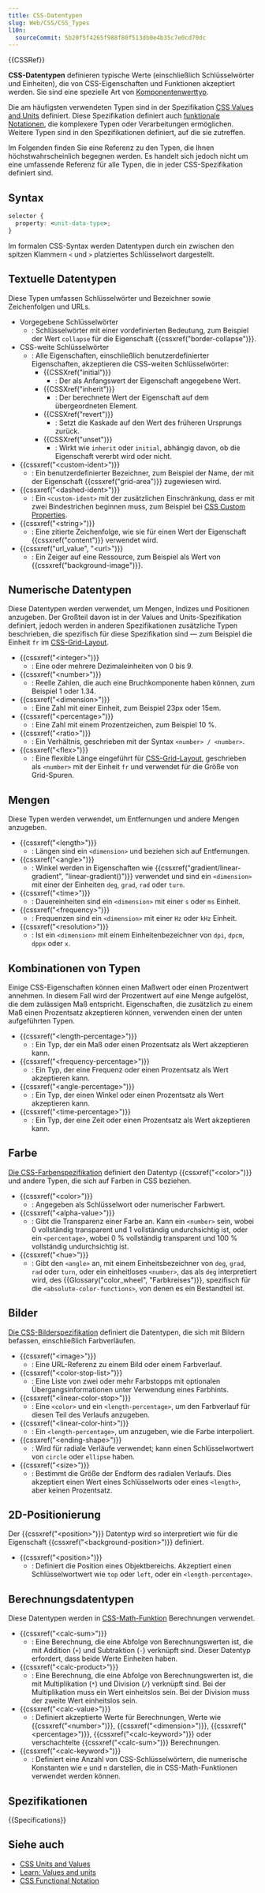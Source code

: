 ```yaml
---
title: CSS-Datentypen
slug: Web/CSS/CSS_Types
l10n:
  sourceCommit: 5b20f5f4265f988f80f513db0e4b35c7e0cd70dc
---
```


{{CSSRef}}

**CSS-Datentypen** definieren typische Werte (einschließlich Schlüsselwörter und Einheiten), die von CSS-Eigenschaften und Funktionen akzeptiert werden. Sie sind eine spezielle Art von [Komponentenwerttyp](https://www.w3.org/TR/css3-values/#component-types).

Die am häufigsten verwendeten Typen sind in der Spezifikation [CSS Values and Units](/de/docs/Web/CSS/CSS_Values_and_Units) definiert. Diese Spezifikation definiert auch [funktionale Notationen](/de/docs/Web/CSS/CSS_Functions), die komplexere Typen oder Verarbeitungen ermöglichen. Weitere Typen sind in den Spezifikationen definiert, auf die sie zutreffen.

Im Folgenden finden Sie eine Referenz zu den Typen, die Ihnen höchstwahrscheinlich begegnen werden. Es handelt sich jedoch nicht um eine umfassende Referenz für alle Typen, die in jeder CSS-Spezifikation definiert sind.

## Syntax

```css
selector {
  property: <unit-data-type>;
}
```

Im formalen CSS-Syntax werden Datentypen durch ein zwischen den spitzen Klammern `<` und `>` platziertes Schlüsselwort dargestellt.

## Textuelle Datentypen

Diese Typen umfassen Schlüsselwörter und Bezeichner sowie Zeichenfolgen und URLs.

- Vorgegebene Schlüsselwörter
  - : Schlüsselwörter mit einer vordefinierten Bedeutung, zum Beispiel der Wert `collapse` für die Eigenschaft {{cssxref("border-collapse")}}.
- CSS-weite Schlüsselwörter
  - : Alle Eigenschaften, einschließlich benutzerdefinierter Eigenschaften, akzeptieren die CSS-weiten Schlüsselwörter:
    - {{CSSXref("initial")}}
      - : Der als Anfangswert der Eigenschaft angegebene Wert.
    - {{CSSXref("inherit")}}
      - : Der berechnete Wert der Eigenschaft auf dem übergeordneten Element.
    - {{CSSXref("revert")}}
      - : Setzt die Kaskade auf den Wert des früheren Ursprungs zurück.
    - {{CSSXref("unset")}}
      - : Wirkt wie `inherit` oder `initial`, abhängig davon, ob die Eigenschaft vererbt wird oder nicht.
- {{cssxref("&lt;custom-ident&gt;")}}
  - : Ein benutzerdefinierter Bezeichner, zum Beispiel der Name, der mit der Eigenschaft {{cssxref("grid-area")}} zugewiesen wird.
- {{cssxref("&lt;dashed-ident&gt;")}}
  - : Ein `<custom-ident>` mit der zusätzlichen Einschränkung, dass er mit zwei Bindestrichen beginnen muss, zum Beispiel bei [CSS Custom Properties](/de/docs/Web/CSS/Using_CSS_custom_properties).
- {{cssxref("&lt;string&gt;")}}
  - : Eine zitierte Zeichenfolge, wie sie für einen Wert der Eigenschaft {{cssxref("content")}} verwendet wird.
- {{cssxref("url_value", "&lt;url&gt;")}}
  - : Ein Zeiger auf eine Ressource, zum Beispiel als Wert von {{cssxref("background-image")}}.

## Numerische Datentypen

Diese Datentypen werden verwendet, um Mengen, Indizes und Positionen anzugeben. Der Großteil davon ist in der Values and Units-Spezifikation definiert, jedoch werden in anderen Spezifikationen zusätzliche Typen beschrieben, die spezifisch für diese Spezifikation sind — zum Beispiel die Einheit `fr` im [CSS-Grid-Layout](https://www.w3.org/TR/css-grid-1/#fr-unit).

- {{cssxref("&lt;integer&gt;")}}
  - : Eine oder mehrere Dezimaleinheiten von 0 bis 9.
- {{cssxref("&lt;number&gt;")}}
  - : Reelle Zahlen, die auch eine Bruchkomponente haben können, zum Beispiel 1 oder 1.34.
- {{cssxref("&lt;dimension&gt;")}}
  - : Eine Zahl mit einer Einheit, zum Beispiel 23px oder 15em.
- {{cssxref("&lt;percentage&gt;")}}
  - : Eine Zahl mit einem Prozentzeichen, zum Beispiel 10 %.
- {{cssxref("&lt;ratio&gt;")}}
  - : Ein Verhältnis, geschrieben mit der Syntax `<number> / <number>`.
- {{cssxref("&lt;flex&gt;")}}
  - : Eine flexible Länge eingeführt für [CSS-Grid-Layout](/de/docs/Web/CSS/CSS_grid_layout), geschrieben als `<number>` mit der Einheit `fr` und verwendet für die Größe von Grid-Spuren.

## Mengen

Diese Typen werden verwendet, um Entfernungen und andere Mengen anzugeben.

- {{cssxref("&lt;length&gt;")}}
  - : Längen sind ein `<dimension>` und beziehen sich auf Entfernungen.
- {{cssxref("&lt;angle&gt;")}}
  - : Winkel werden in Eigenschaften wie {{cssxref("gradient/linear-gradient", "linear-gradient()")}} verwendet und sind ein `<dimension>` mit einer der Einheiten `deg`, `grad`, `rad` oder `turn`.
- {{cssxref("&lt;time&gt;")}}
  - : Dauereinheiten sind ein `<dimension>` mit einer `s` oder `ms` Einheit.
- {{cssxref("&lt;frequency&gt;")}}
  - : Frequenzen sind ein `<dimension>` mit einer `Hz` oder `kHz` Einheit.
- {{cssxref("&lt;resolution&gt;")}}
  - : Ist ein `<dimension>` mit einem Einheitenbezeichner von `dpi`, `dpcm`, `dppx` oder `x`.

## Kombinationen von Typen

Einige CSS-Eigenschaften können einen Maßwert oder einen Prozentwert annehmen. In diesem Fall wird der Prozentwert auf eine Menge aufgelöst, die dem zulässigen Maß entspricht. Eigenschaften, die zusätzlich zu einem Maß einen Prozentsatz akzeptieren können, verwenden einen der unten aufgeführten Typen.

- {{cssxref("&lt;length-percentage&gt;")}}
  - : Ein Typ, der ein Maß oder einen Prozentsatz als Wert akzeptieren kann.
- {{cssxref("&lt;frequency-percentage&gt;")}}
  - : Ein Typ, der eine Frequenz oder einen Prozentsatz als Wert akzeptieren kann.
- {{cssxref("&lt;angle-percentage&gt;")}}
  - : Ein Typ, der einen Winkel oder einen Prozentsatz als Wert akzeptieren kann.
- {{cssxref("&lt;time-percentage&gt;")}}
  - : Ein Typ, der eine Zeit oder einen Prozentsatz als Wert akzeptieren kann.

## Farbe

[Die CSS-Farbenspezifikation](https://www.w3.org/TR/css-color-4/) definiert den Datentyp {{cssxref("&lt;color&gt;")}} und andere Typen, die sich auf Farben in CSS beziehen.

- {{cssxref("&lt;color&gt;")}}
  - : Angegeben als Schlüsselwort oder numerischer Farbwert.
- {{cssxref("&lt;alpha-value&gt;")}}
  - : Gibt die Transparenz einer Farbe an. Kann ein `<number>` sein, wobei 0 vollständig transparent und 1 vollständig undurchsichtig ist, oder ein `<percentage>`, wobei 0 % vollständig transparent und 100 % vollständig undurchsichtig ist.
- {{cssxref("&lt;hue&gt;")}}
  - : Gibt den `<angle>` an, mit einem Einheitsbezeichner von `deg`, `grad`, `rad` oder `turn`, oder ein einheitloses `<number>`, das als `deg` interpretiert wird, des {{Glossary("color_wheel", "Farbkreises")}}, spezifisch für die `<absolute-color-functions>`, von denen es ein Bestandteil ist.

## Bilder

[Die CSS-Bilderspezifikation](https://www.w3.org/TR/css-images-3/) definiert die Datentypen, die sich mit Bildern befassen, einschließlich Farbverläufen.

- {{cssxref("&lt;image&gt;")}}
  - : Eine URL-Referenz zu einem Bild oder einem Farbverlauf.
- {{cssxref("&lt;color-stop-list&gt;")}}
  - : Eine Liste von zwei oder mehr Farbstopps mit optionalen Übergangsinformationen unter Verwendung eines Farbhints.
- {{cssxref("&lt;linear-color-stop&gt;")}}
  - : Eine `<color>` und ein `<length-percentage>`, um den Farbverlauf für diesen Teil des Verlaufs anzugeben.
- {{cssxref("&lt;linear-color-hint&gt;")}}
  - : Ein `<length-percentage>`, um anzugeben, wie die Farbe interpoliert.
- {{cssxref("&lt;ending-shape&gt;")}}
  - : Wird für radiale Verläufe verwendet; kann einen Schlüsselwortwert von `circle` oder `ellipse` haben.
- {{cssxref("&lt;size&gt;")}}
  - : Bestimmt die Größe der Endform des radialen Verlaufs. Dies akzeptiert einen Wert eines Schlüsselworts oder eines `<length>`, aber keinen Prozentsatz.

## 2D-Positionierung

Der {{cssxref("&lt;position&gt;")}} Datentyp wird so interpretiert wie für die Eigenschaft {{cssxref("&lt;background-position&gt;")}} definiert.

- {{cssxref("&lt;position&gt;")}}
  - : Definiert die Position eines Objektbereichs. Akzeptiert einen Schlüsselwortwert wie `top` oder `left`, oder ein `<length-percentage>`.

## Berechnungsdatentypen

Diese Datentypen werden in [CSS-Math-Funktion](/de/docs/Web/CSS/CSS_Functions#math_functions) Berechnungen verwendet.

- {{cssxref("&lt;calc-sum&gt;")}}
  - : Eine Berechnung, die eine Abfolge von Berechnungswerten ist, die mit Addition (`+`) und Subtraktion (`-`) verknüpft sind. Dieser Datentyp erfordert, dass beide Werte Einheiten haben.
- {{cssxref("&lt;calc-product&gt;")}}
  - : Eine Berechnung, die eine Abfolge von Berechnungswerten ist, die mit Multiplikation (`*`) und Division (`/`) verknüpft sind. Bei der Multiplikation muss ein Wert einheitslos sein. Bei der Division muss der zweite Wert einheitslos sein.
- {{cssxref("&lt;calc-value&gt;")}}
  - : Definiert akzeptierte Werte für Berechnungen, Werte wie {{cssxref("&lt;number&gt;")}}, {{cssxref("&lt;dimension&gt;")}}, {{cssxref("&lt;percentage&gt;")}}, {{cssxref("&lt;calc-keyword&gt;")}} oder verschachtelte {{cssxref("&lt;calc-sum&gt;")}} Berechnungen.
- {{cssxref("&lt;calc-keyword&gt;")}}
  - : Definiert eine Anzahl von CSS-Schlüsselwörtern, die numerische Konstanten wie `e` und `π` darstellen, die in CSS-Math-Funktionen verwendet werden können.

## Spezifikationen

{{Specifications}}

## Siehe auch

- [CSS Units and Values](/de/docs/Web/CSS/CSS_Values_and_Units)
- [Learn: Values and units](/de/docs/Learn_web_development/Core/Styling_basics/Values_and_units)
- [CSS Functional Notation](/de/docs/Web/CSS/CSS_Functions)
